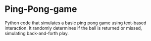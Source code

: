 # Ping-Pong-game
Python code that simulates a basic ping pong game using text-based interaction. It randomly determines if the ball is returned or missed, simulating back-and-forth play.
